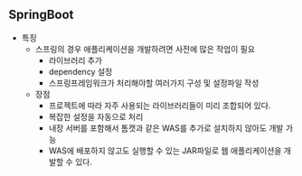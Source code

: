 ## SpringBoot

- 특징
  - 스프링의 경우 애플리케이션을 개발하려면 사전에 많은 작업이 필요
    - 라이브러리 추가
    - dependency 설정
    - 스프링프레임워크가 처리해야할 여러가지 구성 및 설정파일 작성
  - 장점
    - 프로젝트에 따라 자주 사용되는 라이브러리들이 미리 조합되어 있다.
    - 복잡한 설정을 자동으로 처리
    - 내장 서버를 포함해서 톰캣과 같은 WAS를 추가로 설치하지 않아도 개발 가능
    - WAS에 배포하지 않고도 실행할 수 있는 JAR파일로 웹 애플리케이션을 개발할 수 있다.